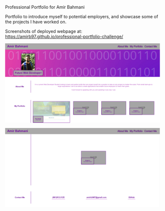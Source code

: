 Professional Portfolio for Amir Bahmani

Portfolio to introduce myself to potential employers, and showcase some of the projects I have worked on.

Screenshots of deployed webpage at:
https://amirb97.github.io/professional-portfolio-challenge/

![Screenshot of webpage](./assets/images/live-url-1.png?raw=true)

![Screenshot of webpage](./assets/images/live-url-2.png?raw=true)

